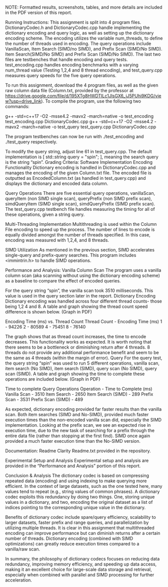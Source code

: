 NOTE: Formatted results, screenshots, tables, and more details are included in the PDF version of this report.

Running Instructions:
This assignment is split into 4 program files. DictionaryCodec.h and DictionaryCodec.cpp handle implementing the dictionary encoding and query logic, as well as setting up the dictionary encoding scheme. The encoding utilizes the variable num_threads, to define the number of threads used in encoding. The query operations include VanillaScan, Item Search (SIMD/no SIMD), and Prefix Scan (SIMD/No SIMD). Item Search(SIMD/No SIMD) and Prefix Scan (SIMD/No SIMD). The last two files are testbenches that handle encoding and query tests. test_encoding.cpp handles encoding benchmarks with a varying num_thread value (Testing 1,2,4 and 8 thread encoding), and test_query.cpp measures query speeds for the five query operations.

To run this assignment, download the 4 program files, as well as the given raw column data file (Column.txt, provided by the professor at https://drive.google.com/file/d/195XTg8HWDTILc1JlsGX6_jJ5PUhi9KDG/view?usp=drive_link). To compile the program, use the following two commands:

g++ -std=c++17 -O2 -msse4.2 -mavx2 -march=native -o test_encoding test_encoding.cpp DictionaryCodec.cpp
g++ -std=c++17 -O2 -msse4.2 -mavx2 -march=native -o test_query test_query.cpp DictionaryCodec.cpp

The program testbenches can now be run with ./test_encoding and ./test_query respectively.

To modify the query string, adjust line 61 in test_query.cpp. The default implementation is    [ std::string query = "spin"; ], meaning the search query is the string “spin”.
Grading Criteria:
Software Implementation
Encoding Functionality
Dictionary encoding is handled in DictionaryCodec.cpp and manages the encoding of the given Column.txt file. The encoded file is outputted as EncodedColumn.txt (as handled in test_query.cpp) and displays the dictionary and encoded data column.

Query Operations
There are five essential query operations, vanillaScan, queryItem (non SIMD single scan), queryPrefix (non SIMD prefix scan), simdQueryItem (SIMD single scan), simdQueryPrefix (SIMD prefix scan). The test_query.cpp testbench file handles measuring the timing for all of these operations, given a string query.

Multi-Threading Implementation
Multithreading is used within the Column File encoding to speed up the process. The number of lines to encode is equally divided amongst the number of threads specified. In this case, encoding was measured with 1,2,4, and 8 threads.

SIMD Utilization
As mentioned in the previous section, SIMD accelerates single-query and prefix-query searches. This program includes <immintrin.h> to handle SIMD operations.

Performance and Analysis:
Vanilla Column Scan 
The program uses a vanilla column scan (aka scanning without using the dictionary encoding scheme) as a baseline to compare the effect of encoded queries. 

For the query string “spin”, the vanilla scan took 3510 milliseconds. This value is used in the query section later in the report.
Dictionary Encoding
Dictionary encoding was handled across four different thread counts- those being 1,2 4 and 8. A table and graph showing the thread count speed difference is shown below. (Graph in PDF)

Encoding Time (ms) vs. Thread Count
Thread Count - Encoding Time (ms)
1 - 94226
2 - 80589
4 - 75451
8 - 76140

The graph shows that as thread count increases, the time to encode decreases. This functionality works as expected. It is worth noting that there seems to be a bottleneck or diminishing return after 4 threads. 8 threads do not provide any additional performance benefit and seem to be the same as 4 threads (within the margin of error).
Query
For the query test, the query string “spin” was used to run 5 different operations, vanilla scan, item search (No SIMD), item search (SIMD), query scan (No SIMD), query scan (SIMD). A table and graph showing the time to complete these operations are included below.  (Graph in PDF)

Time to complete Query Operations
Operation - Time to Complete (ms)
Vanilla Scan - 3510
Item Search - 2650
Item Search (SIMD) - 289
Prefix Scan - 3531
Prefix Scan (SIMD) - 489

As expected, dictionary encoding provided far faster results than the vanilla scan. Both item searches (SIMD and No-SIMD), provided much faster execution times than the non-encoded vanilla scan did, especially the SIMD implementation. Looking at the prefix scan, we see an expected rise in execution time, due to the new task of searching for a prefix through the entire data file (rather than stopping at the first find). SIMD once again provided a much faster execution time than the No-SIMD version.

Documentation:
Readme Clarity
Readme.txt provided in the repository.

Experimental Setup and Analysis
Experimental setup and analysis are provided in the “Performance and Analysis” portion of this report.

Conclusion & Analysis
The dictionary codec is based on compressing repeated data (encoding) and using indexing to make querying more efficient. In the context of large datasets, such as the one tested here, many values tend to repeat (e.g., string values of common phrases). A dictionary codec exploits this redundancy by doing two things. One, storing unique values in a dictionary, and two, encoding the original dataset as a list of indices pointing to the corresponding unique value in the dictionary.

Benefits of dictionary codec include spare/query efficiency, scalability to larger datasets, faster prefix and range queries, and parallelization by utilizing multiple threads. It is clear in this assignment that multithreaded encoding can improve performance but can diminish returns after a certain number of threads. Dictionary encoding (combined with SIMD optimizations) can greatly reduce execution times compared to a vanilla/raw scan.

In summary, the philosophy of dictionary codecs focuses on reducing data redundancy, improving memory efficiency, and speeding up data access, making it an excellent choice for large-scale data storage and retrieval, especially when combined with parallel and SIMD processing for further acceleration.

